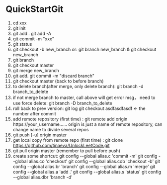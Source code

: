 # QuickStartGit
1. cd xxx
2. git init
3. git add .     git add -A    
4. git commit -m "xxx"
5. git status
6. git checkout -b new_branch     or:
    git branch new_branch & git checkout new_branch
7. git branch
8. git checkout master
9. git merge new_branch
10. git add.      git commit -m "discard branch"
11. git checkout master (back to before branch)
12. to delete branch(after merge, only delete branch):  git branch -d branch_to_delete     
13. if not merge branch to master, call above will get error msg， need to use force delete:
    git branch -D branch_to_delete
14. roll back to prev version: 
      git log
      git checkout asdfasdfasdf    <- the number after commit
15. add remote repository (first time) :
     git remote add origin https://your_username......
origin is just a name of remote repository, can change name to divide several repos
16. git push [-u] origin master
17. get local copy from remote repo (first time) :
    git clone https://github.com/tinaeva/UnlockLeetCode.git
18. git pull origin master (remember to pull before push)
19. create some shortcut:
    git config --global alias.c 'commit -m'
    git config --global alias.co 'checkout'
    git config --global alias.cob 'checkout -b'
    git config --global alias.br 'branch'
    git config --global alias.m 'merge'
    git config --global alias.a 'add .'
    git config --global alias.s 'status'
    git config --global alias.dbr 'branch -d'
